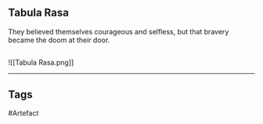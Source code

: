 ## Tabula Rasa
They believed themselves courageous and selfless,
but that bravery became the doom at their door.
## 
![[Tabula Rasa.png]]

---
## Tags
#Artefact